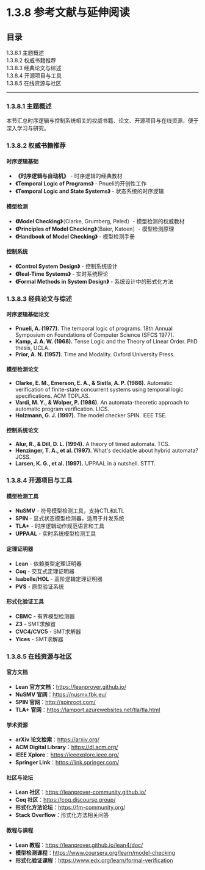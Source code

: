 # 1.3.8 参考文献与延伸阅读

## 目录

1.3.8.1 主题概述  
1.3.8.2 权威书籍推荐  
1.3.8.3 经典论文与综述  
1.3.8.4 开源项目与工具  
1.3.8.5 在线资源与社区  

---

### 1.3.8.1 主题概述

本节汇总时序逻辑与控制系统相关的权威书籍、论文、开源项目与在线资源，便于深入学习与研究。

### 1.3.8.2 权威书籍推荐

#### 时序逻辑基础

- **《时序逻辑与自动机》** - 时序逻辑的经典教材
- **《Temporal Logic of Programs》** - Pnueli的开创性工作
- **《Temporal Logic and State Systems》** - 状态系统的时序逻辑

#### 模型检测

- **《Model Checking》**（Clarke, Grumberg, Peled）- 模型检测的权威教材
- **《Principles of Model Checking》**（Baier, Katoen）- 模型检测原理
- **《Handbook of Model Checking》** - 模型检测手册

#### 控制系统

- **《Control System Design》** - 控制系统设计
- **《Real-Time Systems》** - 实时系统理论
- **《Formal Methods in System Design》** - 系统设计中的形式化方法

### 1.3.8.3 经典论文与综述

#### 时序逻辑基础论文

- **Pnueli, A. (1977).** The temporal logic of programs. 18th Annual Symposium on Foundations of Computer Science (SFCS 1977).
- **Kamp, J. A. W. (1968).** Tense Logic and the Theory of Linear Order. PhD thesis, UCLA.
- **Prior, A. N. (1957).** Time and Modality. Oxford University Press.

#### 模型检测论文

- **Clarke, E. M., Emerson, E. A., & Sistla, A. P. (1986).** Automatic verification of finite-state concurrent systems using temporal logic specifications. ACM TOPLAS.
- **Vardi, M. Y., & Wolper, P. (1986).** An automata-theoretic approach to automatic program verification. LICS.
- **Holzmann, G. J. (1997).** The model checker SPIN. IEEE TSE.

#### 控制系统论文

- **Alur, R., & Dill, D. L. (1994).** A theory of timed automata. TCS.
- **Henzinger, T. A., et al. (1997).** What's decidable about hybrid automata? JCSS.
- **Larsen, K. G., et al. (1997).** UPPAAL in a nutshell. STTT.

### 1.3.8.4 开源项目与工具

#### 模型检测工具

- **NuSMV** - 符号模型检测工具，支持CTL和LTL
- **SPIN** - 显式状态模型检测器，适用于并发系统
- **TLA+** - 时序逻辑动作规范语言和工具
- **UPPAAL** - 实时系统模型检测工具

#### 定理证明器

- **Lean** - 依赖类型定理证明器
- **Coq** - 交互式定理证明器
- **Isabelle/HOL** - 高阶逻辑定理证明器
- **PVS** - 原型验证系统

#### 形式化验证工具

- **CBMC** - 有界模型检测器
- **Z3** - SMT求解器
- **CVC4/CVC5** - SMT求解器
- **Yices** - SMT求解器

### 1.3.8.5 在线资源与社区

#### 官方文档

- **Lean 官方文档**：<https://leanprover.github.io/>
- **NuSMV 官网**：<https://nusmv.fbk.eu/>
- **SPIN 官网**：<http://spinroot.com/>
- **TLA+ 官网**：<https://lamport.azurewebsites.net/tla/tla.html>

#### 学术资源

- **arXiv 论文检索**：<https://arxiv.org/>
- **ACM Digital Library**：<https://dl.acm.org/>
- **IEEE Xplore**：<https://ieeexplore.ieee.org/>
- **Springer Link**：<https://link.springer.com/>

#### 社区与论坛

- **Lean 社区**：<https://leanprover-community.github.io/>
- **Coq 社区**：<https://coq.discourse.group/>
- **形式化方法论坛**：<https://fm-community.org/>
- **Stack Overflow**：形式化方法相关问答

#### 教程与课程

- **Lean 教程**：<https://leanprover.github.io/lean4/doc/>
- **模型检测课程**：<https://www.coursera.org/learn/model-checking>
- **形式化验证课程**：<https://www.edx.org/learn/formal-verification>

